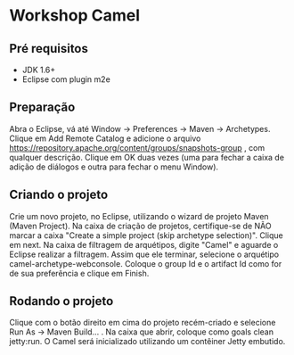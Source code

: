 Workshop Camel
==============

Pré requisitos
---------------

* JDK 1.6+
* Eclipse com plugin m2e

Preparação
---------------
Abra o Eclipse, vá até Window -> Preferences -> Maven -> Archetypes. Clique em Add Remote Catalog e adicione o arquivo https://repository.apache.org/content/groups/snapshots-group , com qualquer descrição. Clique em OK duas vezes (uma para fechar a caixa de adição de diálogos e outra para fechar o menu Window). 


Criando o projeto
---------------
Crie um novo projeto, no Eclipse, utilizando o wizard de projeto Maven (Maven Project). Na caixa de criação de projetos, certifique-se de NÃO marcar a caixa "Create a simple project (skip archetype selection)". Clique em next. Na caixa de filtragem de arquétipos, digite "Camel" e aguarde o Eclipse realizar a filtragem. Assim que ele terminar, selecione o arquétipo camel-archetype-webconsole. Coloque o group Id e o artifact Id como for de sua preferência e clique em Finish. 


Rodando o projeto
---------------
Clique com o botão direito em cima do projeto recém-criado e selecione Run As -> Maven Build... . Na caixa que abrir, coloque como goals clean jetty:run. O Camel será inicializado utilizando um contêiner Jetty embutido.

